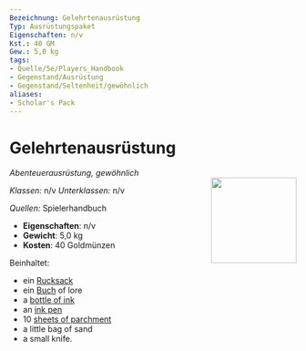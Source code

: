```yaml
---
Bezeichnung: Gelehrtenausrüstung
Typ: Ausrüstungspaket
Eigenschaften: n/v
Kst.: 40 GM
Gew.: 5,0 kg
tags:
- Quelle/5e/Players_Handbook
- Gegenstand/Ausrüstung
- Gegenstand/Seltenheit/gewöhnlich
aliases:
- Scholar's Pack
---
```

# Gelehrtenausrüstung
*Abenteuerausrüstung, gewöhnlich*  
<img src="Symbolik/Gegenstände.webp" align="right" width="150">

_Klassen:_ n/v 
_Unterklassen:_  n/v

_Quellen:_ Spielerhandbuch

- **Eigenschaften**: n/v
- **Gewicht**: 5,0 kg
- **Kosten**: 40 Goldmünzen

Beinhaltet:

- ein [Rucksack](Rucksack.md)  
- ein [Buch](Buch.md) of lore  
- a [bottle of ink](ink-1-ounce-bottle.md)  
- an [ink pen](ink-pen.md)  
- 10 [sheets of parchment](Pergament-ein-Blatt.md)  
- a little bag of sand  
- a small knife.  